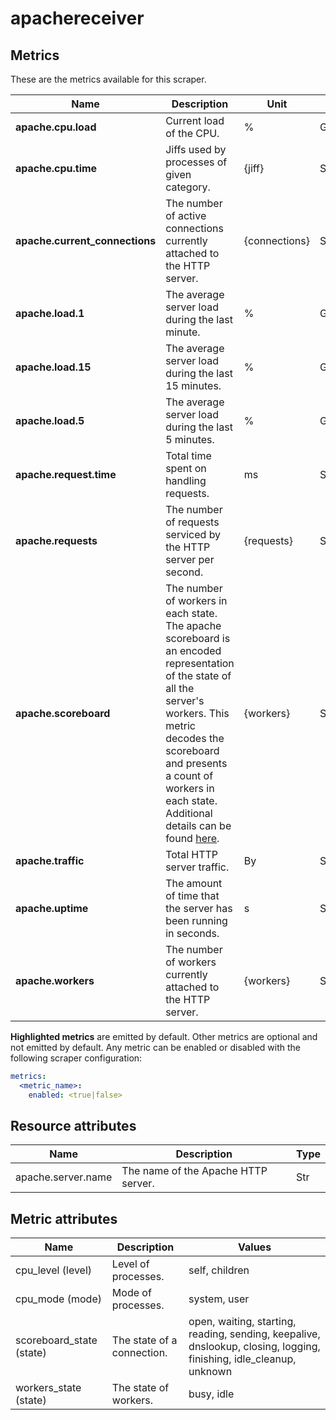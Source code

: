 [comment]: <> (Code generated by mdatagen. DO NOT EDIT.)

# apachereceiver

## Metrics

These are the metrics available for this scraper.

| Name | Description | Unit | Type | Attributes |
| ---- | ----------- | ---- | ---- | ---------- |
| **apache.cpu.load** | Current load of the CPU. | % | Gauge(Double) | <ul> </ul> |
| **apache.cpu.time** | Jiffs used by processes of given category. | {jiff} | Sum(Double) | <ul> <li>cpu_level</li> <li>cpu_mode</li> </ul> |
| **apache.current_connections** | The number of active connections currently attached to the HTTP server. | {connections} | Sum(Int) | <ul> </ul> |
| **apache.load.1** | The average server load during the last minute. | % | Gauge(Double) | <ul> </ul> |
| **apache.load.15** | The average server load during the last 15 minutes. | % | Gauge(Double) | <ul> </ul> |
| **apache.load.5** | The average server load during the last 5 minutes. | % | Gauge(Double) | <ul> </ul> |
| **apache.request.time** | Total time spent on handling requests. | ms | Sum(Int) | <ul> </ul> |
| **apache.requests** | The number of requests serviced by the HTTP server per second. | {requests} | Sum(Int) | <ul> </ul> |
| **apache.scoreboard** | The number of workers in each state. The apache scoreboard is an encoded representation of the state of all the server's workers. This metric decodes the scoreboard and presents a count of workers in each state. Additional details can be found [here](https://metacpan.org/pod/Apache::Scoreboard#DESCRIPTION). | {workers} | Sum(Int) | <ul> <li>scoreboard_state</li> </ul> |
| **apache.traffic** | Total HTTP server traffic. | By | Sum(Int) | <ul> </ul> |
| **apache.uptime** | The amount of time that the server has been running in seconds. | s | Sum(Int) | <ul> </ul> |
| **apache.workers** | The number of workers currently attached to the HTTP server. | {workers} | Sum(Int) | <ul> <li>workers_state</li> </ul> |

**Highlighted metrics** are emitted by default. Other metrics are optional and not emitted by default.
Any metric can be enabled or disabled with the following scraper configuration:

```yaml
metrics:
  <metric_name>:
    enabled: <true|false>
```

## Resource attributes

| Name | Description | Type |
| ---- | ----------- | ---- |
| apache.server.name | The name of the Apache HTTP server. | Str |

## Metric attributes

| Name | Description | Values |
| ---- | ----------- | ------ |
| cpu_level (level) | Level of processes. | self, children |
| cpu_mode (mode) | Mode of processes. | system, user |
| scoreboard_state (state) | The state of a connection. | open, waiting, starting, reading, sending, keepalive, dnslookup, closing, logging, finishing, idle_cleanup, unknown |
| workers_state (state) | The state of workers. | busy, idle |
